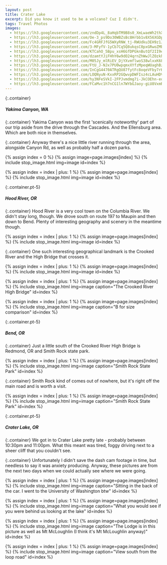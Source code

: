 ```yaml
---
layout: post
title: Crater Lake
excerpt: Did you know it used to be a volcano? Cuz I didn't.
tags: Travel Photos
images:
  - https://lh3.googleusercontent.com/zndDp4L_8aHqbTM9B8s0_XmLwaeWh2thXI3icIxC0We_o3vgkdKIT82k1uPxHL1U5TaBUKfXKqPnwfb_rExbqCKOHFN39-LSWY8NIvTDAqIuh2UzL0jCmgEUit845SY_gfMZIRnS6a8=w2000
  - https://lh3.googleusercontent.com/Oe-3_ps9Do30WBZsBc8Hrbb1v8X56XGDpyPR5VPL-UX-1ug6QiLWBpT-bhyyutqMSMzO85Rnm5fHpJKii8fA1N28YuFmNZUDRQI8UlPkhiG_VP9JmYw-vAUwS4jZ2qCeiu3Pn39yzck=w2000 
  - https://lh3.googleusercontent.com/Fc4GRFJfG5WXyRNW_tj-RWUdku3EH9z1JMTOf1x0uL7Krb0WlbHX1SH_4yyKNPHOZ6O3a_dF3CibpR9PZsNjPe-I8ptOCWbxer7MIWpVK8YyNLdXiCCDmjTd8jL_5ACgkitG-UcLSd0=w2400
  - https://lh3.googleusercontent.com/3-MFyfV-1yCb7Cq5Q8ukqsC0pxGRwoZMb4S8vDW2IwtNx_3OUgqSVowYlVVpyaD0dhg4-hLOvJlnofXauZMafxbMMOmmPgrzqVYJxECJ1-BvpfcWnXZyq-Kebh95w6Vn3kz7jYk2w40=w2000
  - https://lh3.googleusercontent.com/KTCahO_5Bpu_xsH6GfDPGknButQf2II9e9i9meo-RSy6k5QP_P620nowEUr6VxC-QXN3h07CKMjdP9iRKOfZpc6_vwfD0GgM5bMTQGcIB4KIeP2NLqQWrDl-79fvXOhVVLmyhtt1om0=w2000
  - https://lh3.googleusercontent.com/dzamtYJiFHhY6w9dO24qrnZhWwJlZOzkhrDhyaqryGV95udTURACP3dpf0Fm5QkM7tFTArSI-GmEmZUOAW7BlMKaknXX3tqFNBsomzMqjG6R2gIb_SRkcmpvz2R-4YefzjnuYQXJkSU=w2000
  - https://lh3.googleusercontent.com/M05Jy_mlRiEV_DjYXvmflwoS38wlxxK6Fargc24eHdmxqG0DxD4bv1S78P6gkya3d_A9LHfQH1Te9FXCG8PtVIGyg8o2ZxdVDHd4Yg5xTx56naue0qwFe_dgGCzjtmsWL7MXsG5RbuI=w2000
  - https://lh3.googleusercontent.com/FtU_J-NJx7PU0wpqmxXYfzMpeqWUaghBzTGryyim2wwc7qh1Cb12XNXvk6HroXEc6vY8UAtpz8OMYsyCnXbeXpe9xxaDVjuNQdsnYJoSKfXhmmSCQajkXzfOP1s_0bJXEZYCwpiBMgQ=w2000
  - https://lh3.googleusercontent.com/InCgG4470ATRgQU87fytFc8oqeVFby7rH0YhL1wu4mitt4o71w1vHnEBPLMGVcKvP-6GeIajOOhYlv86WbPZezM-gEpmL2RWXvPUCXTK2dqDywrRg8r-tRZUpvjzBlqIhiOydjvgwUw=w2000
  - https://lh3.googleusercontent.com/LOQNyuN-KxxRP2GQwvpDWFIsz4cLAuHDVY-8iEZD6ydHsKVe7h43Bop6Px03gtnCh2L-NKFIzsOgWtWgot_olgNl3OEpFlD07hCXOnS6iivX6eLYLUdp1SCZBlkZU6OnWW1ED3coJOM=w2000
  - https://lh3.googleusercontent.com/hy3NFeSVkI-2FPJvmdmg7i-JkCOEhn-eqO8ejAv3znOFYnYi2HHDoVGzlrFt7jFwebgCKCHAHvbGfam9RcnaybXQ5OsDlk5eZGohhJQqA4x-X5gpdNDPacPYRFDTINuUMQnyhWMjG0Y=w2000
  - https://lh3.googleusercontent.com/FCaMvc1h7nCG1ln7WYbGJaoy-gLU8VxmR-XR7DFW-vHIHZdE5sCyHhH4XR7BR1wQA7QynEWmjuJd8g8qzhXnce36ktvYdHnrGUVdZqN4K0WvLXQeoQ7xG0ST69nxa0-VegIGRl0nKFQ=w2400
---
```

{:.container}
##### Yakima Canyon, WA

{:.container}
Yakima Canyon was the first 'scenically noteworthy' part of our trip aside from the drive through the Cascades. And the Ellensburg area. Which are both nice in themselves.

{:.container}
Anyway there's a nice little river running through the area, alongside Canyon Rd, as well as probably half a dozen parks.

{% assign index = 0 %}
{% assign image=page.images[index] %}
{% include stop_image.html img=image id=index %}

{% assign index = index | plus: 1 %}
{% assign image=page.images[index] %}
{% include stop_image.html img=image id=index %}

{:.container.pt-5}
##### Hood River, OR

{:.container}
Hood River is a very cool town on the Columbia River. We didn't stay long, though. We drove south on route 197 to Maupin and then down to Bend. Plenty of interesting geography and scenery in the meantime though.

{% assign index = index | plus: 1 %}
{% assign image=page.images[index] %}
{% include stop_image.html img=image id=index %}

{:.container}
One such interesting geographical landmark is the Crooked River and the High Bridge that crosses it.

{% assign index = index | plus: 1 %}
{% assign image=page.images[index] %}
{% include stop_image.html img=image id=index %}

{% assign index = index | plus: 1 %}
{% assign image=page.images[index] %}
{% include stop_image.html img=image caption="The Crooked River High Bridge" id=index %}

{% assign index = index | plus: 1 %}
{% assign image=page.images[index] %}
{% include stop_image.html img=image caption="B for size comparison" id=index %}

{:.container.pt-5}
##### Bend, OR

{:.container}
Just a little south of the Crooked River High Bridge is Redmond, OR and Smith Rock state park.

{% assign index = index | plus: 1 %}
{% assign image=page.images[index] %}
{% include stop_image.html img=image caption="Smith Rock State Park" id=index %}

{:.container}
Smith Rock kind of comes out of nowhere, but it's right off the main road and is worth a visit. 

{% assign index = index | plus: 1 %}
{% assign image=page.images[index] %}
{% include stop_image.html img=image caption="Smith Rock State Park" id=index %}

{:.container.pt-5}
##### Crater Lake, OR

{:.container}
We got in to Crater Lake pretty late - probably between 10:30pm and 11:00pm. What this meant was tired, foggy driving next to a sheer cliff that you couldn't see. 

{:.container}
Unfortunately I didn't save the dash cam footage in time, but needless to say it was anxiety producing. Anyway, these pictures are from the next two days when we could actually see where we were going.

{% assign index = index | plus: 1 %}
{% assign image=page.images[index] %}
{% include stop_image.html img=image caption="Sitting in the back of the car. I went to the University of Washington btw" id=index %}

{% assign index = index | plus: 1 %}
{% assign image=page.images[index] %}
{% include stop_image.html img=image caption="What you would see if you were behind us looking at the lake" id=index %}

{% assign index = index | plus: 1 %}
{% assign image=page.images[index] %}
{% include stop_image.html img=image caption="The Lodge is in this picture as well as Mt McLoughlin (I think it's Mt McLoughlin anyway)" id=index %}

{% assign index = index | plus: 1 %}
{% assign image=page.images[index] %}
{% include stop_image.html img=image caption="View south from the loop road" id=index %}
